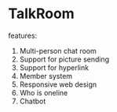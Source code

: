 # TalkRoom
features:
1. Multi-person chat room
2. Support for picture sending
3. Support for hyperlink
4. Member system
5. Responsive web design
6. Who is oneline
7. Chatbot
